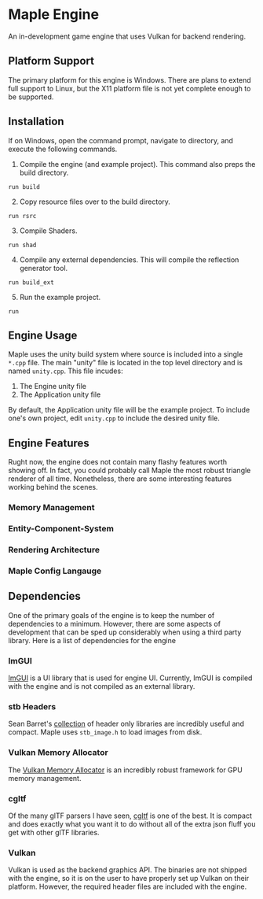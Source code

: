 # Maple Engine

An in-development game engine that uses Vulkan for backend rendering. 

## Platform Support

The primary platform for this engine is Windows. There are plans to extend full support to Linux, but the X11 platform file is not yet complete enough to be supported. 

## Installation

If on Windows, open the command prompt, navigate to directory, and execute the following commands. 

1. Compile the engine (and example project). This command also preps the build directory.
```
run build
```

2. Copy resource files over to the build directory. 
```
run rsrc
```

3. Compile Shaders.
```
run shad
```

4. Compile any external dependencies. This will compile the reflection generator tool.
```
run build_ext
```

5. Run the example project.
```
run
```

## Engine Usage

Maple uses the unity build system where source is included into a single `*.cpp` file. The main "unity" file is located in the top level directory and is named `unity.cpp`. This file incudes:
1. The Engine unity file
2. The Application unity file

By default, the Application unity file will be the example project. To include one's own project, edit `unity.cpp` to include the desired unity file.

## Engine Features

Rught now, the engine does not contain many flashy features worth showing off. In fact, you could probably call Maple the most robust triangle renderer of all time. Nonetheless, there are some interesting features working behind the scenes.

### Memory Management



### Entity-Component-System


### Rendering Architecture


### Maple Config Langauge


## Dependencies

One of the primary goals of the engine is to keep the number of dependencies to a minimum. However, there are some aspects of development that can be sped up considerably when using a third party library. Here is a list of dependencies for the engine

### ImGUI

[ImGUI](https://github.com/ocornut/imgui) is a UI library that is used for engine UI. Currently, ImGUI is compiled with the engine and is not compiled as an external library.

### stb Headers

Sean Barret's [collection](https://github.com/nothings/stb) of header only libraries are incredibly useful and compact. Maple uses `stb_image.h` to load images from disk.

### Vulkan Memory Allocator

The [Vulkan Memory Allocator](https://github.com/GPUOpen-LibrariesAndSDKs/VulkanMemoryAllocator) is an incredibly robust framework for GPU memory management.

### cgltf 

Of the many glTF parsers I have seen, [cgltf](https://github.com/jkuhlmann/cgltf) is one of the best. It is compact and does exactly what you want it to do without all of the extra json fluff you get with other glTF libraries. 

### Vulkan

Vulkan is used as the backend graphics API. The binaries are not shipped with the engine, so it is on the user to have properly set up Vulkan on their platform. However, the required header files are included with the engine.
